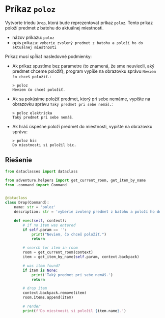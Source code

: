 # Príkaz `poloz`

Vytvorte triedu `Drop`, ktorá bude reprezentovať príkaz `poloz`. Tento príkaz položí predmet z batohu do aktuálnej
miestnosti.

* názov príkazu: `poloz`
* opis príkazu: `vyberie zvolený predmet z batohu a položí ho do aktuálnej miestnosti`

Príkaz musí spĺňať nasledovné podmienky:

   * Ak príkaz spustíme bez parametre (to znamená, že sme neuviedli, aký predmet chceme položiť), program vypíše na
     obrazovku správu `Neviem čo chceš položiť.`:

      ```
      > poloz
      Neviem čo chceš položiť.
      ```

   * Ak sa pokúsime položiť predmet, ktorý pri sebe nemáme, vypíšte na obrazovku správu `Taký predmet pri sebe nemáš.`:

     ```
     > poloz elektricka
     Taký predmet pri sebe nemáš.
     ```

   * Ak hráč úspešne položí predmet do miestnosti, vypíšte na obrazovku správu:

     ```
     > poloz bic
     Do miestnosti si položil bic.
     ```


## Riešenie

```python
from dataclasses import dataclass

from adventure.helpers import get_current_room, get_item_by_name
from .command import Command


@dataclass
class Drop(Command):
    name: str = 'poloz'
    description: str = 'vyberie zvolený predmet z batohu a položí ho do aktuálnej miestnosti'

    def exec(self, context):
        # if no item was entered
        if self.param == '':
            print("Neviem, čo chceš položiť.")
            return

        # search for item in room
        room = get_current_room(context)
        item = get_item_by_name(self.param, context.backpack)

        # was item found?
        if item is None:
            print('Taký predmet pri sebe nemáš.')
            return

        # drop item
        context.backpack.remove(item)
        room.items.append(item)

        # render
        print(f'Do miestnosti si položil {item.name}.')
```
